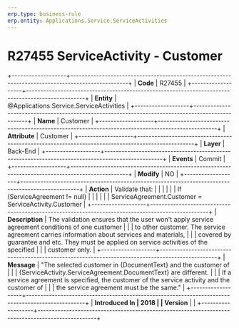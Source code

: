 ```yaml
---
erp.type: business-rule
erp.entity: Applications.Service.ServiceActivities
---
```


# R27455 ServiceActivity - Customer
+-------------------+--------------------------------------------------------------------------------------------------+
| **Code**          | R27455                                                                                           |
+-------------------+--------------------------------------------------------------------------------------------------+
| **Entity**        | @Applications.Service.ServiceActivities                                                                                  |
+-------------------+--------------------------------------------------------------------------------------------------+
| **Name**          | Customer                                                                                         |
+-------------------+--------------------------------------------------------------------------------------------------+
| **Attribute**     | Customer                                                                                         |
+-------------------+--------------------------------------------------------------------------------------------------+
| **Layer**         | Back-End                                                                                         |
+-------------------+--------------------------------------------------------------------------------------------------+
| **Events**        | Commit                                                                                           |
+-------------------+--------------------------------------------------------------------------------------------------+
| **Modify**        | NO                                                                                               |
+-------------------+--------------------------------------------------------------------------------------------------+
| **Action**        | Validate that:                                                                                   |
|                   |                                                                                                  |
|                   | If (ServiceAgreement != null)                                                                    |
|                   |                                                                                                  |
|                   | ServiceAgreement.Customer = ServiceActivity.Customer                                             |
+-------------------+--------------------------------------------------------------------------------------------------+
| **Description**   | The validation ensures that the user won\'t apply service agreement conditions of one customer   |
|                   | to other customer. The service agreement carries information about services and materials,       |
|                   | covered by guarantee and etc. They must be applied on service activities of the specified        |
|                   | customer only.                                                                                   |
+-------------------+--------------------------------------------------------------------------------------------------+
| **Message**       | \"The selected customer in {DocumentText} and the customer of                                    |
|                   | {ServiceActivity.ServiceAgreement.DocumentText} are different.                                   |
|                   | If a service agreement is specified, the customer of the service activity and the customer of    |
|                   | the service agreement must be the same.\"                                                        |
+-------------------+--------------------------------------------------------------------------------------------------+
| **Introduced In   | 2018                                                                                             |
| Version**         |                                                                                                  |
+-------------------+--------------------------------------------------------------------------------------------------+

  

  

  
